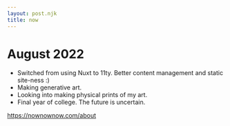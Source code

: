 ```yaml
---
layout: post.njk
title: now
---
```

# August 2022
* Switched from using Nuxt to 11ty. Better content management and static site-ness :)
* Making generative art.
* Looking into making physical prints of my art.
* Final year of college. The future is uncertain.

<a href="https://nownownow.com/about" target="_blank">https://nownownow.com/about</a>